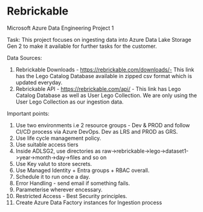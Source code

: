 # Rebrickable
Microsoft Azure Data Engineering Project 1

Task:
This project focuses on ingesting data into Azure Data Lake Storage Gen 2 to make it available for further tasks for the customer.

Data Sources:
1. Rebrickable Downloads - https://rebrickable.com/downloads/- This link has the Lego Catalog Database available in zipped csv format which is updated everyday. 
2. Rebrickable API - https://rebrickable.com/api/ - This link has Lego Catalog Database as well as User Lego Collection. We are only using the User Lego Collection as our ingestion data.

Important points:
1. Use two environments i.e 2 resource groups - Dev & PROD and follow CI/CD process via Azure DevOps. Dev as LRS and PROD as GRS.
2. Use life cycle management policy.
3. Use suitable access tiers
4. Inside ADLSG2, use directories as raw->rebrickable->lego->dataset1->year->month->day->files and so on
5. Use Key valut to store secrets.
6. Use Managed Identity + Entra groups + RBAC overall.
7. Schedule it to run once a day.
8. Error Handling - send email if something fails.
9. Parameterise wherever encessary.
10. Restricted Access - Best Security principles.
11. Create Azure Data Factory instances for Ingestion process
